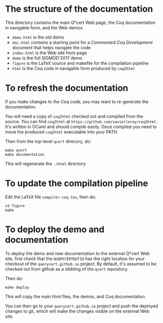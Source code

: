 # The structure of the documentation

This directory contains the main Q*cert Web page, the Coq
documentation in navigable form, and the Web demos.

- `demo.html` is the old demo
- `doc.html` contains a starting point for a _Commented Coq Development_ document that helps navigate the code
- `index.html` is the Web site front page
- `demo` is the full SIGMOD'2017 demo
- `figure` is the LaTeX source and makefile for the compilation pipeline
- `html` is the Coq code in navigable form produced by `coq2html`

# To refresh the documentation

If you make changes to the Coq code, you may want to re-generate the
documentation.

You will need a copy of `coq2html` checked out and compiled from the
source. You can find `coq2html` at
`https://github.com/xavierleroy/coq2html`. It's written in OCaml and
should compile easily. Once compiled you need to move the produced
`coq2html` executable into your PATH.

Then from the top-level `qcert` direcory, do:

```
make qcert
make documentation
```

This will regenerate the `./html` directory

# To update the compilation pipeline

Edit the LaTeX file `compiler-coq.tex`, then do:

```
cd figure
make
```

# To deploy the demo and documentation

To deploy the demo and new documentation to the external Q*cert Web
site, first check that the `QUERYCERTDOTIO` has the right location for
your checkout of the `querycert.github.io` project. By default, it's
assumed to be checked out from github as a sibbling of the `qcert`
repository.

Then do:
```
make deploy
```

This will copy the main html files, the demos, and Coq documentation.

You can then go to your `querycert.github.io` project and push the
deployed changes to git, which will make the changes visible on the
external Web site.

